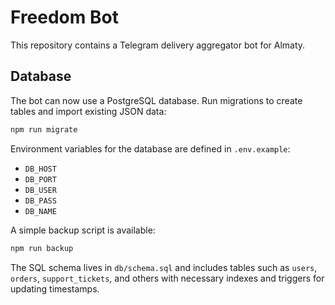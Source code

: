 # Freedom Bot

This repository contains a Telegram delivery aggregator bot for Almaty.

## Database

The bot can now use a PostgreSQL database. Run migrations to create tables and import existing JSON data:

```bash
npm run migrate
```

Environment variables for the database are defined in `.env.example`:

- `DB_HOST`
- `DB_PORT`
- `DB_USER`
- `DB_PASS`
- `DB_NAME`

A simple backup script is available:

```bash
npm run backup
```

The SQL schema lives in `db/schema.sql` and includes tables such as `users`, `orders`, `support_tickets`, and others with necessary indexes and triggers for updating timestamps.
